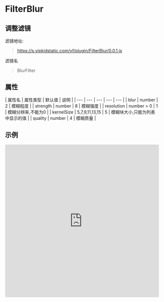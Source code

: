 # FilterBlur

## 调整滤镜
滤镜地址:
> https://s.vipkidstatic.com/vf/plugin/FilterBlur/0.0.1.js

滤镜名
> BlurFilter

## 属性

| 属性名 | 属性类型 | 默认值 | 说明 |
| --- | --- | --- | --- | --- |
| blur | number | 2 | 模糊程度 |
| strength | number | 8 | 模糊强度 |
| resolution | number > 0 | 1 | 模糊分辨率,不能为0 |
| kernelSize | 5,7,9,11,13,15 | 5 | 模糊块大小,只能为列表中显示的值 |
| quality | number | 4 | 模糊质量 |



## 示例

<iframe
     src="https://codesandbox.io/embed/filterblur-3bswo?fontsize=14&hidenavigation=1&module=%2Fsrc%2Fcomponents.ts&theme=dark"
     style="width:100%; height:500px; border:0; border-radius: 4px; overflow:hidden;"
     title="filterblur"
     allow="accelerometer; ambient-light-sensor; camera; encrypted-media; geolocation; gyroscope; hid; microphone; midi; payment; usb; vr"
     sandbox="allow-forms allow-modals allow-popups allow-presentation allow-same-origin allow-scripts"
   ></iframe>